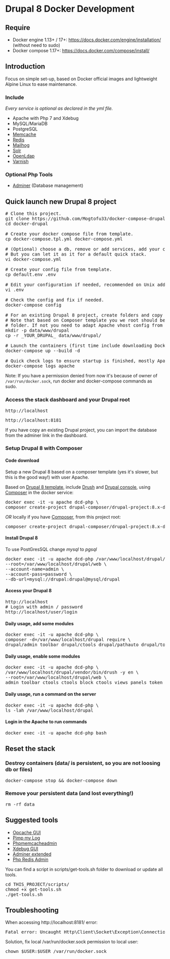 # Drupal 8 Docker Development

## Require

* Docker engine 1.13+ / 17+: https://docs.docker.com/engine/installation/ (without need to sudo)
* Docker compose 1.17+: https://docs.docker.com/compose/install/

## Introduction

Focus on simple set-up, based on Docker official images and lightweight Alpine Linux to ease maintenance.

### Include
_Every service is optional as declared in the yml file._
* Apache with Php 7 and Xdebug
* MySQL/MariaDB
* PostgreSQL
* [Memcache](https://hub.docker.com/_/memcached)
* [Redis](https://redis.io/)
* [Mailhog](https://github.com/mailhog/MailHog)
* [Solr](http://lucene.apache.org/solr)
* [OpenLdap](https://www.openldap.org)
* [Varnish](https://varnish-cache.org)

### Optional Php Tools
* [Adminer](https://www.adminer.org) (Database management)

## Quick launch new Drupal 8 project

<pre>
# Clone this project.
git clone https://github.com/Mogtofu33/docker-compose-drupal.git docker-drupal
cd docker-drupal

# Create your docker compose file from template.
cp docker-compose.tpl.yml docker-compose.yml

# (Optional) choose a db, remove or add services, add your composer cache folder.
# But you can let it as it for a default quick stack.
vi docker-compose.yml

# Create your config file from template.
cp default.env .env

# Edit your configuration if needed, recommended on Unix add your local uid/gid.
vi .env

# Check the config and fix if needed.
docker-compose config

# For an existing Drupal 8 project, create folders and copy it in
# Note that based on Composer template you we root should be under _drupal/web_
# folder. If not you need to adapt Apache vhost config from config/apache/vhost.conf
mkdir -p data/www/drupal
cp -r _YOUR_DRUPAL_ data/www/drupal/

# Launch the containers (first time include downloading Docker images).
docker-compose up --build -d

# Quick check logs to ensure startup is finished, mostly Apache.
docker-compose logs apache
</pre>

Note: If you have a permission denied from now it's because of owner of <code>/var/run/docker.sock</code>, run docker and docker-compose commands as sudo.

### Access the stack dashboard and your Drupal root

<pre>
http://localhost
</pre>
<pre>
http://localhost:8181
</pre>

If you have copy an existing Drupal project, you can import the database from the adminer link in the dashboard.

### Setup Drupal 8 with Composer

#### Code download

Setup a new Drupal 8 based on a composer template (yes it's slower, but this is the good way!) with user Apache.

Based on [Drupal 8 template](https://github.com/drupal-composer/drupal-project), include [Drush](http://www.drush.org) and [Drupal console](https://drupalconsole.com/), using [Composer](https://getcomposer.org) in the docker service:

<pre>
docker exec -it -u apache dcd-php \
composer create-project drupal-composer/drupal-project:8.x-dev /var/www/localhost/drupal --stability dev --no-interaction
</pre>

_OR_ locally if you have [Composer](https://getcomposer.org/download/), from this project root:
<pre>
composer create-project drupal-composer/drupal-project:8.x-dev data/www/drupal --stability dev --no-interaction
</pre>

#### Install Drupal 8

To use PostGresSQL change _mysql_ to _pgsql_

<pre>
docker exec -it -u apache dcd-php /var/www/localhost/drupal/vendor/bin/drush -y si \
--root=/var/www/localhost/drupal/web \
--account-name=admin \
--account-pass=password \
--db-url=mysql://drupal:drupal@mysql/drupal
</pre>

#### Access your Drupal 8

<pre>
http://localhost
# Login with admin / password
http://localhost/user/login
</pre>

#### Daily usage, add some modules

<pre>
docker exec -it -u apache dcd-php \
composer -d=/var/www/localhost/drupal require \
drupal/admin_toolbar drupal/ctools drupal/pathauto drupal/token drupal/panels
</pre>

#### Daily usage, enable some modules

<pre>
docker exec -it -u apache dcd-php \
/var/www/localhost/drupal/vendor/bin/drush -y en \
--root=/var/www/localhost/drupal/web \
admin_toolbar ctools ctools_block ctools_views panels token pathauto
</pre>

#### Daily usage, run a command on the server

<pre>
docker exec -it -u apache dcd-php \
ls -lah /var/www/localhost/drupal
</pre>

#### Login in the Apache to run commands
<pre>
docker exec -it -u apache dcd-php bash
</pre>

## Reset the stack

### Destroy containers (data/ is persistent, so you are not loosing db or files)
<pre>docker-compose stop && docker-compose down</pre>

### Remove your persistent data (and lost everything!)
<pre>rm -rf data</pre>

## Suggested tools

* [Opcache GUI](https://github.com/amnuts/opcache-gui)
* [Pimp my Log](http://pimpmylog.com/)
* [Phpmemcacheadmin](https://github.com/wp-cloud/phpmemcacheadmin)
* [Xdebug GUI](https://github.com/splitbrain/xdebug-trace-tree)
* [Adminer extended](https://github.com/dg/adminer-custom)
* [Php Redis Admin](https://github.com/ErikDubbelboer/phpRedisAdmin)

You can find a script in scripts/get-tools.sh folder to download or update all tools.
<pre>
cd THIS_PROJECT/scripts/
chmod +x get-tools.sh
./get-tools.sh
</pre>

## Troubleshooting

When accessing http://localhost:8181/ error:
<pre>
Fatal error: Uncaught Http\Client\Socket\Exception\ConnectionException: Permission denied in phar:///var/www/dashboard/dashboard.phar/vendor/php-http/socket-client/src/Client.php:114...
</pre>

Solution, fix local /var/run/docker.sock permission to local user:
<pre>
chown $USER:$USER /var/run/docker.sock
</pre>
